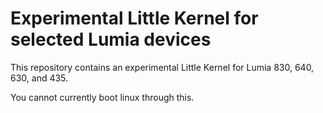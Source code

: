 # Experimental Little Kernel for selected Lumia devices

This repository contains an experimental Little Kernel for Lumia 830, 640, 630, and 435.

You cannot currently boot linux through this.
